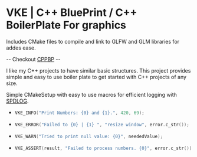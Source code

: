 # VKE | C++ BluePrint / C++ BoilerPlate For graphics

Includes CMake files to compile and link to GLFW and GLM libraries for addes ease.

-- Checkout [CPPBP](https://github.com/clackroe/CPPBoilerPlate) --

I like my C++ projects to have similar basic structures. This project provides simple and easy to use boiler plate to get started with C++ projects of any size.

Simple CMakeSetup with easy to use macros for efficient logging with [SPDLOG](https://github.com/gabime/spdlog).
 - ```cpp
   VKE_INFO("Print Numbers: {0} and {1}.", 420, 69);
   ```
 - ```CPP
   VKE_ERROR("Failed to {0} | {1} ", "resize window", error.c_str());
   ```
 - ```CPP
   VKE_WARN("Tried to print null value: {0}", neededValue);
   ```
 - ```CPP
   VKE_ASSERT(result, "Failed to process numbers. {0}", error.c_str());
   ```

